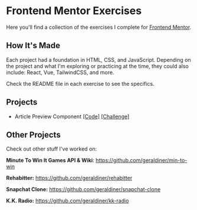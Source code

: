 # Frontend Mentor Exercises
Here you'll find a collection of the exercises I complete for [Frontend Mentor](https://www.frontendmentor.io/).

## How It's Made

Each project had a foundation in HTML, CSS, and JavaScript. Depending on the project and what I'm exploring or practicing at the time, they could also include: React, Vue, TailwindCSS, and more.

Check the README file in each exercise to see the specifics.

## Projects

- Article Preview Component [[Code]](https://github.com/geraldiner/frontend-mentor/tree/master/article-preview) [[Challenge]](https://www.frontendmentor.io/challenges/article-preview-component-dYBN_pYFT)


<!-- ## Optimizations
*(optional)*

## Lessons Learned:
 -->








## Other Projects

Check out other stuff I've worked on:

**Minute To Win It Games API & Wiki**: https://github.com/geraldiner/min-to-win

**Rehabitter:** https://github.com/geraldiner/rehabitter

**Snapchat Clone:** https://github.com/geraldiner/snapchat-clone

**K.K. Radio:** https://github.com/geraldiner/kk-radio
